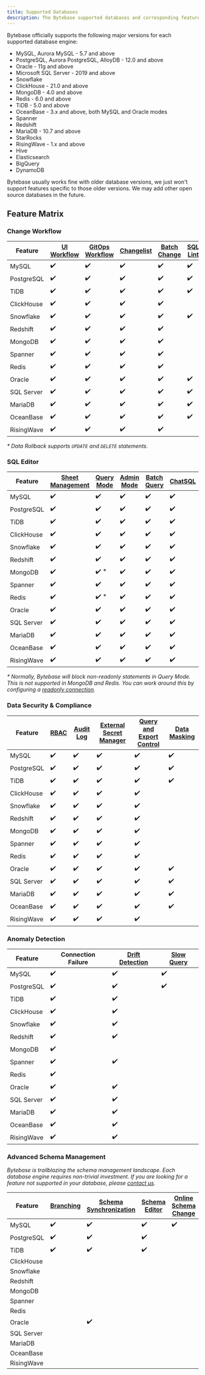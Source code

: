 ```yaml
---
title: Supported Databases
description: The Bytebase supported databases and corresponding feature matrix
---
```


Bytebase officially supports the following major versions for each supported database engine:

- MySQL, Aurora MySQL - 5.7 and above
- PostgreSQL, Aurora PostgreSQL, AlloyDB - 12.0 and above
- Oracle - 11g and above
- Microsoft SQL Server - 2019 and above
- Snowflake
- ClickHouse - 21.0 and above
- MongoDB - 4.0 and above
- Redis - 6.0 and above
- TiDB - 5.0 and above
- OceanBase - 3.x and above, both MySQL and Oracle modes
- Spanner
- Redshift
- MariaDB - 10.7 and above
- StarRocks
- RisingWave - 1.x and above
- Hive
- Elasticsearch
- BigQuery
- DynamoDB

Bytebase usually works fine with older database versions, we just won't support features specific to those older versions. We may add other open source databases in the future.

## Feature Matrix

### Change Workflow

| Feature    | [UI Workflow](/docs/concepts/database-change-workflow/#ui-workflow) | [GitOps Workflow](/docs/concepts/database-change-workflow/#gitops-workflow) | [Changelist](/docs/changelist) | [Batch Change](/docs/change-database/batch-change) | [SQL Lint](/docs/sql-review/review-policy) | [Data Rollback\*](/docs/change-database/rollback-data-changes) |
| ---------- | ------------------------------------------------------------------- | --------------------------------------------------------------------------- | ------------------------------ | -------------------------------------------------- | ------------------------------------------ | -------------------------------------------------------------- |
| MySQL      | ✔️                                                                  | ✔️                                                                          | ✔️                             | ✔️                                                 | ✔️                                         | ✔️                                                             |
| PostgreSQL | ✔️                                                                  | ✔️                                                                          | ✔️                             | ✔️                                                 | ✔️                                         |                                                                |
| TiDB       | ✔️                                                                  | ✔️                                                                          | ✔️                             | ✔️                                                 | ✔️                                         | ✔️                                                             |
| ClickHouse | ✔️                                                                  | ✔️                                                                          | ✔️                             | ✔️                                                 |                                            |                                                                |
| Snowflake  | ✔️                                                                  | ✔️                                                                          | ✔️                             | ✔️                                                 | ✔️                                         |                                                                |
| Redshift   | ✔️                                                                  | ✔️                                                                          | ✔️                             | ✔️                                                 |                                            |                                                                |
| MongoDB    | ✔️                                                                  | ✔️                                                                          | ✔️                             | ✔️                                                 |                                            |                                                                |
| Spanner    | ✔️                                                                  | ✔️                                                                          | ✔️                             | ✔️                                                 |                                            |                                                                |
| Redis      | ✔️                                                                  | ✔️                                                                          | ✔️                             | ✔️                                                 |                                            |                                                                |
| Oracle     | ✔️                                                                  | ✔️                                                                          | ✔️                             | ✔️                                                 | ✔️                                         |                                                                |
| SQL Server | ✔️                                                                  | ✔️                                                                          | ✔️                             | ✔️                                                 | ✔️                                         |                                                                |
| MariaDB    | ✔️                                                                  | ✔️                                                                          | ✔️                             | ✔️                                                 | ✔️                                         |                                                                |
| OceanBase  | ✔️                                                                  | ✔️                                                                          | ✔️                             | ✔️                                                 | ✔️                                         |                                                                |
| RisingWave | ✔️                                                                  | ✔️                                                                          | ✔️                             | ✔️                                                 |                                            |                                                                |

_\* Data Rollback supports `UPDATE` and `DELETE` statements._

### SQL Editor

| Feature    | [Sheet Management](/docs/sql-editor/manage-sql-scripts) | [Query Mode](/docs/sql-editor/run-queries) | [Admin Mode](/docs/sql-editor/admin-mode) | [Batch Query](/docs/sql-editor/batch-query) | [ChatSQL](/docs/sql-editor/chatsql) |
| ---------- | ------------------------------------------------------- | ------------------------------------------ | ----------------------------------------- | ------------------------------------------- | ----------------------------------- |
| MySQL      | ✔️                                                      | ✔️                                         | ✔️                                        | ✔️                                          | ✔️                                  |
| PostgreSQL | ✔️                                                      | ✔️                                         | ✔️                                        | ✔️                                          | ✔️                                  |
| TiDB       | ✔️                                                      | ✔️                                         | ✔️                                        | ✔️                                          | ✔️                                  |
| ClickHouse | ✔️                                                      | ✔️                                         | ✔️                                        | ✔️                                          | ✔️                                  |
| Snowflake  | ✔️                                                      | ✔️                                         | ✔️                                        | ✔️                                          | ✔️                                  |
| Redshift   | ✔️                                                      | ✔️                                         | ✔️                                        | ✔️                                          | ✔️                                  |
| MongoDB    | ✔️                                                      | ✔️ \*                                      | ✔️                                        | ✔️                                          | ✔️                                  |
| Spanner    | ✔️                                                      | ✔️                                         | ✔️                                        | ✔️                                          | ✔️                                  |
| Redis      | ✔️                                                      | ✔️ \*                                      | ✔️                                        | ✔️                                          | ✔️                                  |
| Oracle     | ✔️                                                      | ✔️                                         | ✔️                                        | ✔️                                          | ✔️                                  |
| SQL Server | ✔️                                                      | ✔️                                         | ✔️                                        | ✔️                                          | ✔️                                  |
| MariaDB    | ✔️                                                      | ✔️                                         | ✔️                                        | ✔️                                          | ✔️                                  |
| OceanBase  | ✔️                                                      | ✔️                                         | ✔️                                        | ✔️                                          | ✔️                                  |
| RisingWave | ✔️                                                      | ✔️                                         | ✔️                                        | ✔️                                          | ✔️                                  |

_\* Normally, Bytebase will block non-readonly statements in Query Mode. This is not supported in MongoDB and Redis. You can
work around this by configuring a [readonly connection](/docs/get-started/instance/#configure-read-only-connection)._

### Data Security & Compliance

| Feature    | [RBAC](/docs/concepts/roles-and-permissions) | [Audit Log](/docs/security/audit-log) | [External Secret Manager](/docs/get-started/instance/#use-secret-manager) | [Query and Export Control](/docs/security/data-query/) | [Data Masking](/docs/security/mask-data) |
| ---------- | -------------------------------------------- | ------------------------------------- | ------------------------------------------------------------------------- | ------------------------------------------------------ | ---------------------------------------- |
| MySQL      | ✔️                                           | ✔️                                    | ✔️                                                                        | ✔️                                                     | ✔️                                       |
| PostgreSQL | ✔️                                           | ✔️                                    | ✔️                                                                        | ✔️                                                     | ✔️                                       |
| TiDB       | ✔️                                           | ✔️                                    | ✔️                                                                        | ✔️                                                     | ✔️                                       |
| ClickHouse | ✔️                                           | ✔️                                    | ✔️                                                                        | ✔️                                                     |                                          |
| Snowflake  | ✔️                                           | ✔️                                    | ✔️                                                                        | ✔️                                                     |                                          |
| Redshift   | ✔️                                           | ✔️                                    | ✔️                                                                        | ✔️                                                     |                                          |
| MongoDB    | ✔️                                           | ✔️                                    | ✔️                                                                        | ✔️                                                     |                                          |
| Spanner    | ✔️                                           | ✔️                                    | ✔️                                                                        | ✔️                                                     |                                          |
| Redis      | ✔️                                           | ✔️                                    | ✔️                                                                        | ✔️                                                     |                                          |
| Oracle     | ✔️                                           | ✔️                                    | ✔️                                                                        | ✔️                                                     | ✔️                                       |
| SQL Server | ✔️                                           | ✔️                                    | ✔️                                                                        | ✔️                                                     | ✔️                                       |
| MariaDB    | ✔️                                           | ✔️                                    | ✔️                                                                        | ✔️                                                     | ✔️                                       |
| OceanBase  | ✔️                                           | ✔️                                    | ✔️                                                                        | ✔️                                                     | ✔️                                       |
| RisingWave | ✔️                                           | ✔️                                    | ✔️                                                                        | ✔️                                                     |                                          |

### Anomaly Detection

| Feature    | Connection Failure | [Drift Detection](/docs/change-database/drift-detection) | [Slow Query](/docs/slow-query/overview/) |
| ---------- | ------------------ | -------------------------------------------------------- | ---------------------------------------- |
| MySQL      | ✔️                 | ✔️                                                       | ✔️                                       |
| PostgreSQL | ✔️                 | ✔️                                                       | ✔️                                       |
| TiDB       | ✔️                 | ✔️                                                       |                                          |
| ClickHouse | ✔️                 | ✔️                                                       |                                          |
| Snowflake  | ✔️                 | ✔️                                                       |                                          |
| Redshift   | ✔️                 | ✔️                                                       |                                          |
| MongoDB    | ✔️                 |                                                          |                                          |
| Spanner    | ✔️                 | ✔️                                                       |                                          |
| Redis      | ✔️                 |                                                          |                                          |
| Oracle     | ✔️                 | ✔️                                                       |                                          |
| SQL Server | ✔️                 | ✔️                                                       |                                          |
| MariaDB    | ✔️                 | ✔️                                                       |                                          |
| OceanBase  | ✔️                 | ✔️                                                       |                                          |
| RisingWave | ✔️                 | ✔️                                                       |                                          |

### Advanced Schema Management

_Bytebase is trailblazing the schema management landscape. Each database engine requires non-trivial investment. If you are looking for a feature not supported in your database, please [contact us](/docs/faq/#how-to-reach-us)._

| Feature    | [Branching](/docs/branching) | [Schema Synchronization](/docs/change-database/synchronize-schema) | [Schema Editor](/docs/change-database/schema-editor) | [Online Schema Change](/docs/change-database/online-schema-migration-for-mysql) |
| ---------- | ---------------------------- | ------------------------------------------------------------------ | ---------------------------------------------------- | ------------------------------------------------------------------------------- |
| MySQL      | ✔️                           | ✔️                                                                 | ✔️                                                   | ✔️                                                                              |
| PostgreSQL | ✔️                           | ✔️                                                                 | ✔️                                                   |                                                                                 |
| TiDB       | ✔️                           | ✔️                                                                 | ✔️                                                   |                                                                                 |
| ClickHouse |                              |                                                                    |                                                      |
| Snowflake  |                              |                                                                    |                                                      |
| Redshift   |                              |                                                                    |                                                      |
| MongoDB    |                              |                                                                    |                                                      |
| Spanner    |                              |                                                                    |                                                      |
| Redis      |                              |                                                                    |                                                      |
| Oracle     |                              | ✔️                                                                 |                                                      |
| SQL Server |                              |                                                                    |                                                      |
| MariaDB    |                              |                                                                    |                                                      |
| OceanBase  |                              |                                                                    |                                                      |
| RisingWave |                              |                                                                    |                                                      |
